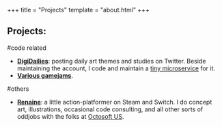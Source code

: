 +++
title = "Projects"
template = "about.html"
+++

## Projects:

\#code related
- **[DigiDailies](https://twitter.com/DigiDailies/)**: posting daily art themes and studies on Twitter. Beside maintaining the account, I code and maintain a [tiny microservice](https://github.com/atsuzaki/drastical) for it.
- **[Various gamejams](https://atsuzaki.itch.io/)**.


\#others
- **[Renaine](https://store.steampowered.com/app/662340/Renaine/)**: a  little action-platformer on Steam and Switch. I do concept art, illustrations, occasional code consulting, and all other sorts of oddjobs with the folks at [Octosoft US](https://twitter.com/OctosoftUS).
